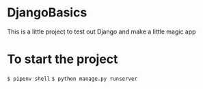 # DjangoBasics

This is a little project to test out Django and make a little magic app

# To start the project

`$ pipenv shell`
`$ python manage.py runserver`
